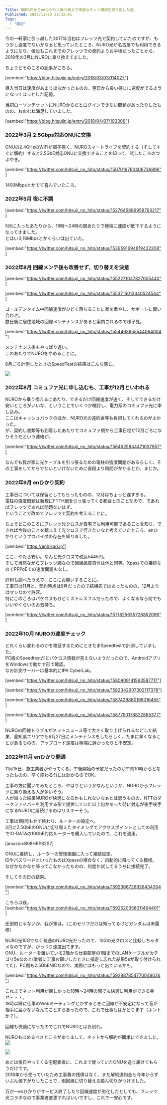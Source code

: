 ```yaml
---
Title: NURO光からenひかりに乗り換えて快適なネット環境を取り戻した話
Published: 2022/11/23 23:32:41
Tags:
  - "雑記"
---
```


今の一軒家に引っ越した2017年当初はフレッツ光で契約していたのですが、もう少し速度でないかなぁと思っていたところ、NURO光が名古屋でも利用できるようになり、値段もこれまでのフレッツでの契約よりお手頃だったことから、2018年の3月にNUROに乗り換えてました。  

<!-- more -->

ちょうどそのころの記事がこちら。  


[oembed:"https://blog.hitsujin.jp/entry/2018/03/03/114027"]

導入当日は速度があまり出なかったものの、翌日から良い感じに速度がでるようになってほっとした記憶。  

当初ローソンチケットにNUROからだとログインできない問題があったりしたものの、おおむね満足していました。  

[oembed:"https://blog.hitsujin.jp/entry/2018/04/07/193306"]

### 2022年3月 2.5Gbps対応ONUに交換

ONUの2.4GHzのWiFiが調子悪く、NUROスマートライフを契約する（そしてすぐに解約）すると2.5GbE対応ONUに交換できることを知って、試したころのつぶやき。  

[oembed:"https://twitter.com/hitsuji_no_hito/status/1507016760406736896"]

1400Mbpsとかでて喜んでいたころ。  

### 2022年5月 夜に不調  

[oembed:"https://twitter.com/hitsuji_no_hito/status/1527645889958793217"]

5月に入ったあたりから、18時～24時の間あたりで極端に速度が低下するようになってきました。  
とはいえ16Mbpsとかくらいは出ていた。  

[oembed:"https://twitter.com/hitsuji_no_hito/status/1539591694819422208"]

### 2022年8月 回線メンテ後も改善せず、切り替えを決意  

[oembed:"https://twitter.com/hitsuji_no_hito/status/1552271047827005440"]

[oembed:"https://twitter.com/hitsuji_no_hito/status/1553715013340524544"]

ゴールデンタイム中回線速度がひどく落ちることに業を煮やし、サポートに問い合わせ。  
数日後に居住地域の回線メンテナンスがあると案内されるので様子見。  

[oembed:"https://twitter.com/hitsuji_no_hito/status/1554463955544064004"]

メンテナンス後もやっぱり遅い。  
このあたりでNUROをやめることに。  

8月ごろ計測したときのSpeedTestの結果はこんな感じ。  

![](2208-nuro-speed-list.jpg)

### 2022年8月 コミュファ光に申し込むも、工事が12月といわれる

NUROから乗り換えるにあたり、できるだけ回線速度が速く、そしてできるだけ安いところがいいな、ということでいくつか検討し、電力系のコミュファ光に申し込み。  
ここはキャッシュバックのほか、NURO光の違約金等も負担してくれるのがよかった。  
が、契約し書類等も到着したあたりでコミュファ側から工事日程が12月ごろになりそうだという連絡が。  

[oembed:"https://twitter.com/hitsuji_no_hito/status/1564625844471037957"]

なんでも我が家に光ケーブルを引っ張るための電柱の強度問題があるらしく、その工事をしてからでないといけないために普段より時間がかかるとか。まじか。  

### 2022年9月 enひかり契約

工事日については保留としてもらったものの、12月はちょっと遅すぎる。  
電柱の強度問題は新規にFTTH網を引っ張ってくる都合とのことなので、であればフレッツであれば問題ないはず。  
ということで改めてフレッツで契約を考えることに。  

ちょうどこのころにフレッツ光クロスが自宅でも利用可能であることを知り、できれば今後のことを踏まえて光クロスで行きたいなと考えていたところ、enひかりというプロバイダの存在を知りました。  

[oembed:"https://enhikari.jp"]

ここ、やたら安い。なんと光クロスで税込5445円。  
そして当然ながらフレッツ網なので回線品質自体は他と同等。Xpassでの接続なのでPPPoEでの速度問題もなし。  

評判も調べたうえで、ここにお願いすることに。  
工事日は11月と、契約時点は9月だったので結構先ではあったものの、12月よりはマシなので許容。  
特にこのころはパケロスもひどくストレスフルだったので、よくなるなら何でもいいやくらいのお気持ち。  

[oembed:"https://twitter.com/hitsuji_no_hito/status/1571825635726852096"]

### 2022年10月 NUROの速度チェック  

どれくらい変わるのかを検証するためにときたまSpeedtestで計測していました。  
PC版のSpeedtestだとパケロス情報が見えないようだったので、AndroidアプリをWindowsで動かす形で確認。  
なお計測サーバーは基本的にIPA CyberLab。  

[oembed:"https://twitter.com/hitsuji_no_hito/status/1580909141593587717"]

[oembed:"https://twitter.com/hitsuji_no_hito/status/1582342907302117378"]

[oembed:"https://twitter.com/hitsuji_no_hito/status/1587429880199016455"]

[oembed:"https://twitter.com/hitsuji_no_hito/status/1587790178822885377"]

NUROの回線トラブルがネットニュース等で大きく取り上げられるなどした結果、愛知県エリアでも9月27日にメンテナンスをしたらしく、たまに早くなることがあるものの、アップロード速度は極端に遅かったりと不安定。  


### 2022年11月 enひかり開通  

11月15日、施工業者がやってくる。午後開始の予定だったのが午前10時からとなったものの、早く終わる分には助かるのでOK。  

工事の方に聞いてみたところ、やはりというかなんというか、NUROからフレッツに乗り換える人が多いそう。  
人が減った結果NUROが快適になるかもしれないなぁとは思うものの、NTTのダークファイバーを利用する形で提供していた以上何かあった時に対応が後手後手になるNUROに居続けるのはリスキーそう。  

工事は1時間もせず終わり、ルーターの設定へ。  
3月に2.5GbEのONUに切り替えたタイミングでアクセスポイントとしての利用でIO-DATAの10GbE対応ルーターを購入していたので、これを流用。  

[amazon:B08HRP82S7]

ONUに接続し、ルーターの管理画面に入って接続設定。  
IDやパスワードといったものはXpassの場合なく、自動的に降ってくる模様。  
なぜかなかなか降ってこなかったものの、何度か試してるうちに接続完了。  

そしてその日の結果。  

[oembed:"https://twitter.com/hitsuji_no_hito/status/1592366726926434304"]

こちらは夜。  
[oembed:"https://twitter.com/hitsuji_no_hito/status/1592520358011494401"]

圧倒的じゃないか、我が軍は。（このセリフだけは知ってるけどガンダムは未履修）  

NURO光10Gでなく普通のNURO光だったので、10Gの光クロスと比較しちゃダメなのですが、がっつり速度出てます。  
ONU、ルーターを置いている2階から仕事部屋の1階までのLANケーブルがカテゴリ5eなのと(業者に工事お願いしたときに指定し忘れた結果5eが取り付けられてた)、PC側も2.5GbENICなので、実際にはもっと出ているかも。  

[oembed:"https://twitter.com/hitsuji_no_hito/status/1592887854770049026"]

これまでネット利用が厳しかった18時～24時の間でも快適に利用ができる幸せ・・・。  
18時以降に仕事のWebミーティングとかするときに回線が不安定になって音が相手に届かないなんてことすらあったので、これで仕事もはかどります（ホントか？）。  

回線も快適になったのでこれでNUROとはお別れ。  

NUROもほめるべきところがありまして、ネットから解約が簡単にできました。  
![](nuro-cancel-1.jpg)

![](nuro-cancel-2.jpg)

あとは後日やってくる宅配業者に、これまで使っていたONUを送り届けてもらうだけです。  
2018年から使っていたため工事費の残債はなく、また解約違約金も今年からずいぶん値下がりしたことで、別回線に切り替える踏ん切りがつけました。  

万が一enひかりがサービス終了したり回線速度が劣化したとしても、フレッツ光コラボなので事業者変更すればいいですし、これで一安心です。
